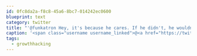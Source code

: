 ```yaml
---
id: 0fc8da2a-f8c8-45a6-8bc7-014242ec0600
blueprint: text
category: twitter
title: "'@funkatron Hey, it's because he cares. If he didn't, he wouldn't put the same link 3 times right? #growthhacking"
caption: '<span class="username username_linked">@<a href="https://twitter.com/funkatron" title="Ed Finkler">funkatron</a></span> Hey, it''s because he cares. If he didn''t, he wouldn''t put the same link 3 times right? <span class="hashtag hashtag_local">#<a href="http://tweettemp.darylchymko.ca/?tag=growthhacking">growthhacking</a>'
tags:
  - growthhacking
---
```

